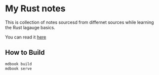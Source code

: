 # My Rust notes

This is collection of notes sourcesd from differnet sources while learning the Rust lagauge basics.

You can read it [here](https://birraasmile.github.io/rust-notes/)
## How to Build
```sh
mdbook build
mdbook serve
